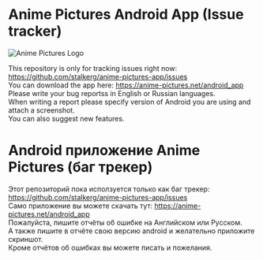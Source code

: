 # Anime Pictures Android App (Issue tracker)
![Anime Pictures Logo](https://raw.githubusercontent.com/stalkerg/anime-pictures-app/master/logo.jpg)

This repository is only for tracking issues right now: https://github.com/stalkerg/anime-pictures-app/issues  
You can download the app here: https://anime-pictures.net/android_app  
Please write your bug reportss in English or Russian languages.  
When writing a report please specify version of Android you are using and attach a screenshot.  
You can also suggest new features.  

# Android приложение Anime Pictures (баг трекер)
Этот репозиторий пока исползуется только как баг трекер: https://github.com/stalkerg/anime-pictures-app/issues  
Само приложение вы можете скачать тут: https://anime-pictures.net/android_app  
Пожалуйста, пишите отчёты об ошибке на Английском или Русском.  
А также пишите в отчёте свою версию android и желательно приложите скриншот.  
Кроме отчётов об ошибках вы можете писать и пожелания. 

